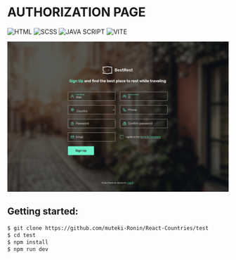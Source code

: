 # AUTHORIZATION PAGE

![HTML](https://img.shields.io/badge/HTML5-E34F26.svg?style=for-the-badge&logo=HTML5&logoColor=white)
![SCSS](https://img.shields.io/badge/Sass-CC6699.svg?style=for-the-badge&logo=Sass&logoColor=white)
![JAVA SCRIPT](https://img.shields.io/badge/JavaScript-F7DF1E.svg?style=for-the-badge&logo=JavaScript&logoColor=black)
![VITE](https://img.shields.io/badge/Vite-646CFF.svg?style=for-the-badge&logo=Vite&logoColor=white)

![Preview image](./screenshot_readme.jpg)

## Getting started:

```
$ git clone https://github.com/muteki-Ronin/React-Countries/test
$ cd test
$ npm install
$ npm run dev
```
